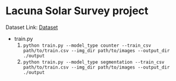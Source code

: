 # Lacuna Solar Survey project

Dataset Link: [Dataset](https://www.kaggle.com/datasets/kimp1995/lacuna-solar-survey-challenge/data)

- train.py 
  1. ``python train.py --model_type counter --train_csv path/to/train.csv --img_dir path/to/images --output_dir ./output``
  2. ``python train.py --model_type segmentation --train_csv path/to/train.csv --img_dir path/to/images --output_dir ./output``
